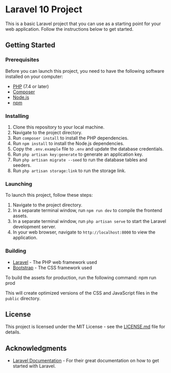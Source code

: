 # Laravel 10  Project

This is a basic Laravel project that you can use as a starting point for your web application. Follow the instructions below to get started.

## Getting Started

### Prerequisites

Before you can launch this project, you need to have the following software installed on your computer:

- [PHP](https://www.php.net/manual/en/install.php) (7.4 or later)
- [Composer](https://getcomposer.org/download/)
- [Node.js](https://nodejs.org/en/download/)
- [npm](https://www.npmjs.com/get-npm)

### Installing

1. Clone this repository to your local machine.
2. Navigate to the project directory.
3. Run `composer install` to install the PHP dependencies.
4. Run `npm install` to install the Node.js dependencies.
5. Copy the `.env.example` file to `.env` and update the database credentials.
6. Run `php artisan key:generate` to generate an application key.
7. Run `php artisan migrate --seed` to run the database tables and seeders.
8. Run `php artisan storage:link` to run the storage link.

### Launching

To launch this project, follow these steps:

1. Navigate to the project directory.
2. In a separate terminal window, run `npm run dev` to compile the frontend assets.
3. In a separate terminal window, run `php artisan serve` to start the Laravel development server.
4. In your web browser, navigate to `http://localhost:8000` to view the application.

### Building

- [Laravel](https://laravel.com/) - The PHP web framework used
- [Bootstrap](https://getbootstrap.com/) - The CSS framework used

To build the assets for production, run the following command:
npm run prod

This will create optimized versions of the CSS and JavaScript files in the `public` directory.

## License

This project is licensed under the MIT License - see the [LICENSE.md](LICENSE.md) file for details.

## Acknowledgments

- [Laravel Documentation](https://laravel.com/docs) - For their great documentation on how to get started with Laravel.
